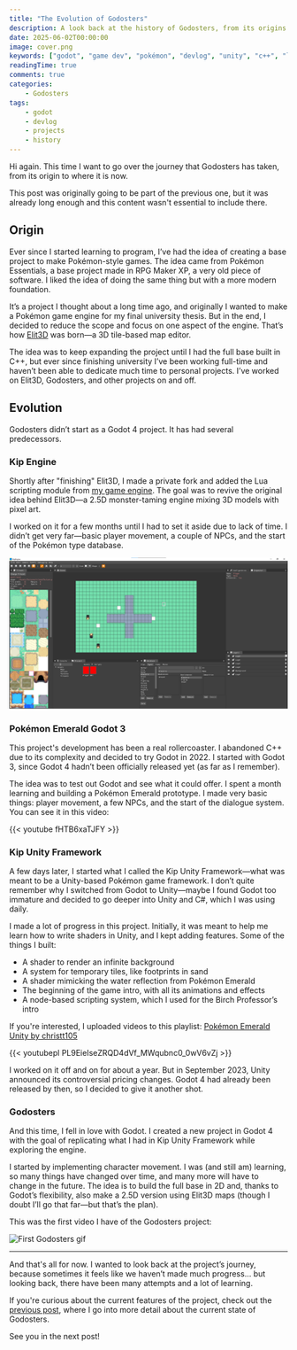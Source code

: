 ```yaml
---
title: "The Evolution of Godosters"
description: A look back at the history of Godosters, from its origins as an idea to the current project in Godot 4.
date: 2025-06-02T00:00:00
image: cover.png
keywords: ["godot", "game dev", "pokémon", "devlog", "unity", "c++", "lua"]
readingTime: true
comments: true
categories:
    - Godosters
tags:
    - godot
    - devlog
    - projects
    - history
---
```


Hi again. This time I want to go over the journey that Godosters has taken, from its origin to where it is now.

This post was originally going to be part of the previous one, but it was already long enough and this content wasn't essential to include there.

## Origin

Ever since I started learning to program, I’ve had the idea of creating a base project to make Pokémon-style games. The idea came from Pokémon Essentials, a base project made in RPG Maker XP, a very old piece of software. I liked the idea of doing the same thing but with a more modern foundation.

It’s a project I thought about a long time ago, and originally I wanted to make a Pokémon game engine for my final university thesis. But in the end, I decided to reduce the scope and focus on one aspect of the engine. That’s how [Elit3D](https://christt105.itch.io/elit3d) was born—a 3D tile-based map editor.

The idea was to keep expanding the project until I had the full base built in C++, but ever since finishing university I’ve been working full-time and haven’t been able to dedicate much time to personal projects. I’ve worked on Elit3D, Godosters, and other projects on and off.

## Evolution

Godosters didn’t start as a Godot 4 project. It has had several predecessors.

### Kip Engine

Shortly after "finishing" Elit3D, I made a private fork and added the Lua scripting module from [my game engine](https://empty-whisper.github.io/WhispEngine/). The goal was to revive the original idea behind Elit3D—a 2.5D monster-taming engine mixing 3D models with pixel art.

I worked on it for a few months until I had to set it aside due to lack of time. I didn’t get very far—basic player movement, a couple of NPCs, and the start of the Pokémon type database.

![Preview of Kip Engine](KipEngine.png)

### Pokémon Emerald Godot 3

This project's development has been a real rollercoaster. I abandoned C++ due to its complexity and decided to try Godot in 2022. I started with Godot 3, since Godot 4 hadn’t been officially released yet (as far as I remember).

The idea was to test out Godot and see what it could offer. I spent a month learning and building a Pokémon Emerald prototype. I made very basic things: player movement, a few NPCs, and the start of the dialogue system. You can see it in this video:

{{< youtube fHTB6xaTJFY >}}

### Kip Unity Framework

A few days later, I started what I called the Kip Unity Framework—what was meant to be a Unity-based Pokémon game framework. I don’t quite remember why I switched from Godot to Unity—maybe I found Godot too immature and decided to go deeper into Unity and C#, which I was using daily.

I made a lot of progress in this project. Initially, it was meant to help me learn how to write shaders in Unity, and I kept adding features. Some of the things I built:

- A shader to render an infinite background  
- A system for temporary tiles, like footprints in sand  
- A shader mimicking the water reflection from Pokémon Emerald  
- The beginning of the game intro, with all its animations and effects  
- A node-based scripting system, which I used for the Birch Professor’s intro  

If you're interested, I uploaded videos to this playlist: [Pokémon Emerald Unity by christt105](https://youtube.com/playlist?list=PL9EieIseZRQD4dVf_MWqubnc0_0wV6vZj&si=mtHnbZRdVdDaFLJU)

{{< youtubepl PL9EieIseZRQD4dVf_MWqubnc0_0wV6vZj >}}

I worked on it off and on for about a year. But in September 2023, Unity announced its controversial pricing changes. Godot 4 had already been released by then, so I decided to give it another shot.

### Godosters

And this time, I fell in love with Godot. I created a new project in Godot 4 with the goal of replicating what I had in Kip Unity Framework while exploring the engine.

I started by implementing character movement. I was (and still am) learning, so many things have changed over time, and many more will have to change in the future. The idea is to build the full base in 2D and, thanks to Godot’s flexibility, also make a 2.5D version using Elit3D maps (though I doubt I’ll go that far—but that’s the plan).

This was the first video I have of the Godosters project:

![First Godosters gif](godosters-first-gif.gif)

---

And that's all for now. I wanted to look back at the project’s journey, because sometimes it feels like we haven’t made much progress… but looking back, there have been many attempts and a lot of learning.

If you're curious about the current features of the project, check out the [previous post](https://christt105.github.io/blog/p/godosters-devlog-0/), where I go into more detail about the current state of Godosters.

See you in the next post!
